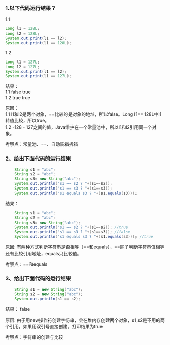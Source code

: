 ### 1.以下代码运行结果？
1.1

```java
Long l1 = 128L;
Long l2 = 128L;
System.out.print(l1 == l2);
System.out.print(l1 == 128L);
```

1.2

```java
Long l1 = 127L;
Long l2 = 127L;
System.out.print(l1 == l2);
System.out.print(l1 == 127L);
```

结果：   
1.1 false  true   
1.2 true  true

原因：   
1.1 l1和l2是两个对象，==比较的是对象的地址，所以false。Long l1== 128L中l1转值比较，所以true。   
1.2 -128 - 127之间的值，Java维护在一个常量池中，所以l1和l2引用同一个对象。

考察点：常量池、==、自动装箱拆箱


### 2、给出下面代码的运行结果
```java 
    String s1 = "abc";
    String s2 = "abc";
    String s3= new String("abc");
    System.out.println("s1 == s2 ? "+(s1==s2));
    System.out.println("s1 == s3 ? "+(s1==s3)); 
    System.out.println("s1 equals s3 ? "+(s1.equals(s3))); 
```
结果： 

```java 
    String s1 = "abc";
    String s2 = "abc";
    String s3= new String("abc");
    System.out.println("s1 == s2 ? "+(s1==s2)); //true
    System.out.println("s1 == s3 ? "+(s1==s3)); //false
    System.out.println("s1 equals s3 ? "+(s1.equals(s3))); //true
```

原因:
有两种方式判断字符串是否相等（==和equals），==除了判断字符串值相等还有比较引用地址，equals只比较值。

考察点：==和equals

### 3、给出下面代码的运行结果
```java 
    String s1 = new String("abc");
    String s2 = new String("abc");
    System.out.println(s1 == s2);
```
结果：
false


原因:
由于用new操作符创建字符串，会在堆内存创建两个对象，s1,s2是不用的两个引用，如果用双引号直接创建，打印结果为true

考察点：字符串的创建与比较




